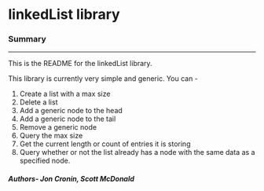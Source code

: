 # linkedList library
### Summary
--------------------------------------------------------------------------------
This is the README for the linkedList library.

This library is currently very simple and generic. You can -
1. Create a list with a max size
2. Delete a list
3. Add a generic node to the head
4. Add a generic node to the tail
5. Remove a generic node
6. Query the max size
7. Get the current length or count of entries it is storing
8. Query whether or not the list already has a node with the same data as a
    specified node.

##### Authors- Jon Cronin, Scott McDonald
